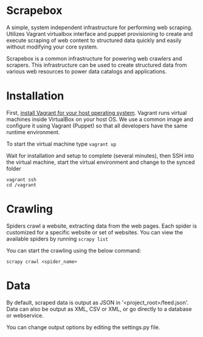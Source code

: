 Scrapebox
============================
A simple, system independent infrastructure for performing web scraping. Utilizes Vagrant virtualbox interface and puppet provisioning to create and execute scraping of web content to structured data quickly and easily without modifying your core system.

Scrapebox is a common infrastructure for powering web crawlers and scrapers. This infrastructure can be used to create structured data from various web resources to power data catalogs and applications.

Installation
===================
First, [install Vagrant for your host operating system](http://www.vagrantup.com/downloads.html). Vagrant runs virtual machines inside VirtualBox on your host OS. We use
a common image and configure it using Vagrant (Puppet) so that all developers have the same runtime environment.

To start the virtual machine type
```vagrant up```

Wait for installation and setup to complete (several minutes), then SSH into the virtual machine, start the virtual environment
and change to the synced folder
```
vagrant ssh
cd /vagrant
```

Crawling
===================
Spiders crawl a website, extracting data from the web pages. Each spider is customized for a specific website or set of websites.
You can view the available spiders by running
```scrapy list```

You can start the crawling using the below command:
```
scrapy crawl <spider_name>
```

Data
===================
By default, scraped data is output as JSON in '<project_root>/feed.json'. Data can also be output as XML, CSV or XML, or
go directly to a database or webservice.

You can change output options by editing the settings.py file.

